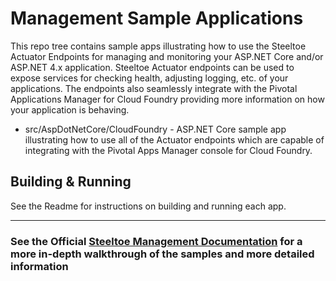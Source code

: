 # Management Sample Applications

This repo tree contains sample apps illustrating how to use the Steeltoe Actuator Endpoints for managing and monitoring your ASP.NET Core and/or ASP.NET 4.x application. Steeltoe Actuator endpoints can be used to expose services for checking health, adjusting logging, etc. of your applications. The endpoints also seamlessly integrate with the Pivotal Applications Manager for Cloud Foundry providing more information on how your application is behaving.

* src/AspDotNetCore/CloudFoundry - ASP.NET Core sample app illustrating how to use all of the Actuator endpoints which are capable of integrating with the Pivotal Apps Manager console for Cloud Foundry.

## Building & Running

See the Readme for instructions on building and running each app.

---

### See the Official [Steeltoe Management Documentation](https://steeltoe.io/docs/steeltoe-management) for a more in-depth walkthrough of the samples and more detailed information
